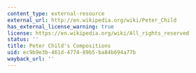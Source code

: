```yaml
---
content_type: external-resource
external_url: http://en.wikipedia.org/wiki/Peter_Child
has_external_license_warning: true
license: https://en.wikipedia.org/wiki/All_rights_reserved
status: ''
title: Peter Child's Compositions
uid: ec9b9e3b-461d-4774-89b5-ba84b694a77b
wayback_url: ''
---
```

